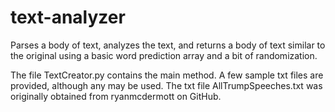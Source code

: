 # text-analyzer
Parses a body of text, analyzes the text, and returns a body of text similar to the original using a basic word prediction array and a bit of randomization.

The file TextCreator.py contains the main method. A few sample txt files are provided, although any may be used. The txt file AllTrumpSpeeches.txt was originally obtained from ryanmcdermott on GitHub.
